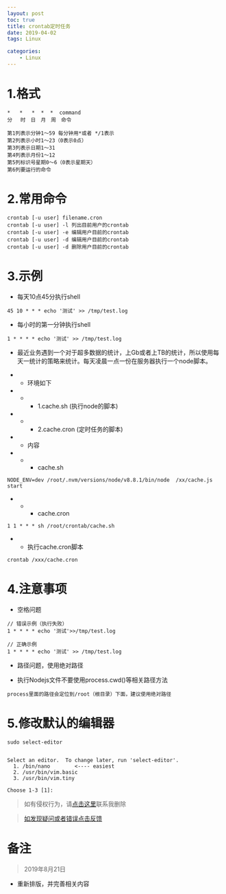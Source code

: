 ```yaml
---
layout: post
toc: true
title: crontab定时任务
date: 2019-04-02
tags: Linux

categories:
    - Linux
---
```

# 1.格式
```
*   *   *  *  *  command
分　 时　日　月　周　命令

第1列表示分钟1～59 每分钟用*或者 */1表示
第2列表示小时1～23（0表示0点）
第3列表示日期1～31
第4列表示月份1～12
第5列标识号星期0～6（0表示星期天）
第6列要运行的命令
````
<!-- more -->
# 2.常用命令

```
crontab [-u user] filename.cron
crontab [-u user] -l 列出目前用户的crontab
crontab [-u user] -e 编辑用户目前的crontab
crontab [-u user] -d 编辑用户目前的crontab
crontab [-u user] -d 删除用户目前的crontab
```

# 3.示例

- 每天10点45分执行shell
```
45 10 * * * echo '测试' >> /tmp/test.log
```

- 每小时的第一分钟执行shell
```
1 * * * * echo '测试' >> /tmp/test.log
```

- 最近业务遇到一个对于超多数据的统计，上Gb或者上TB的统计，所以使用每天一统计的策略来统计。每天凌晨一点一份在服务器执行一个node脚本。
- - 环境如下

- - - 1.cache.sh (执行node的脚本)
- - - 2.cache.cron (定时任务的脚本)

- - 内容

- - - cache.sh
```
NODE_ENV=dev /root/.nvm/versions/node/v8.8.1/bin/node  /xx/cache.js start
```

- - - cache.cron
```
1 1 * * * sh /root/crontab/cache.sh
```

- - 执行cache.cron脚本
```
crontab /xxx/cache.cron
```

# 4.注意事项

- 空格问题
```
// 错误示例（执行失败）
1 * * * * echo '测试'>>/tmp/test.log

// 正确示例
1 * * * * echo '测试' >> /tmp/test.log
```

- 路径问题，使用绝对路径

- 执行Nodejs文件不要使用process.cwd()等相关路径方法
```
process里面的路径会定位到/root（根目录）下面，建议使用绝对路径
```
# 5.修改默认的编辑器
```
sudo select-editor


Select an editor.  To change later, run 'select-editor'.
  1. /bin/nano        <---- easiest
  2. /usr/bin/vim.basic
  3. /usr/bin/vim.tiny

Choose 1-3 [1]:
```

>如有侵权行为，请[点击这里](https://github.com/cooper-q/MattMeng_hexo/issues)联系我删除

>[如发现疑问或者错误点击反馈](https://github.com/cooper-q/MattMeng_hexo/issues)

# 备注

>2019年8月21日

- 重新排版，并完善相关内容

